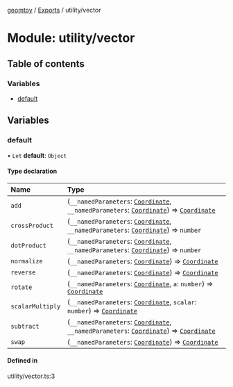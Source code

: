 [geomtoy](../README.md) / [Exports](../modules.md) / utility/vector

# Module: utility/vector

## Table of contents

### Variables

- [default](utility_vector.md#default)

## Variables

### default

• `Let` **default**: `Object`

#### Type declaration

| Name | Type |
| :------ | :------ |
| `add` | (`__namedParameters`: [`Coordinate`](types.md#coordinate), `__namedParameters`: [`Coordinate`](types.md#coordinate)) => [`Coordinate`](types.md#coordinate) |
| `crossProduct` | (`__namedParameters`: [`Coordinate`](types.md#coordinate), `__namedParameters`: [`Coordinate`](types.md#coordinate)) => `number` |
| `dotProduct` | (`__namedParameters`: [`Coordinate`](types.md#coordinate), `__namedParameters`: [`Coordinate`](types.md#coordinate)) => `number` |
| `normalize` | (`__namedParameters`: [`Coordinate`](types.md#coordinate)) => [`Coordinate`](types.md#coordinate) |
| `reverse` | (`__namedParameters`: [`Coordinate`](types.md#coordinate)) => [`Coordinate`](types.md#coordinate) |
| `rotate` | (`__namedParameters`: [`Coordinate`](types.md#coordinate), `a`: `number`) => [`Coordinate`](types.md#coordinate) |
| `scalarMultiply` | (`__namedParameters`: [`Coordinate`](types.md#coordinate), `scalar`: `number`) => [`Coordinate`](types.md#coordinate) |
| `subtract` | (`__namedParameters`: [`Coordinate`](types.md#coordinate), `__namedParameters`: [`Coordinate`](types.md#coordinate)) => [`Coordinate`](types.md#coordinate) |
| `swap` | (`__namedParameters`: [`Coordinate`](types.md#coordinate)) => [`Coordinate`](types.md#coordinate) |

#### Defined in

utility/vector.ts:3

